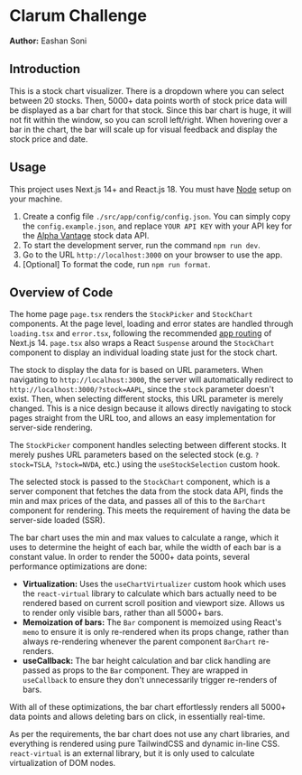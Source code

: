 # Clarum Challenge

**Author:** Eashan Soni

## Introduction

This is a stock chart visualizer. There is a dropdown where you can select between 20 stocks. Then, 5000+ data points worth of stock price data will be displayed as a bar chart for that stock. Since this bar chart is huge, it will not fit within the window, so you can scroll left/right. When hovering over a bar in the chart, the bar will scale up for visual feedback and display the stock price and date.

## Usage

This project uses Next.js 14+ and React.js 18. You must have [Node](https://nodejs.org/en) setup on your machine.

1. Create a config file `./src/app/config/config.json`. You can simply copy the `config.example.json`, and replace `YOUR API KEY` with your API key for the [Alpha Vantage](https://www.alphavantage.co/) stock data API.
2. To start the development server, run the command `npm run dev`.
3. Go to the URL `http://localhost:3000` on your browser to use the app.
4. [Optional] To format the code, run `npm run format`.

## Overview of Code

The home page `page.tsx` renders the `StockPicker` and `StockChart` components. At the page level, loading and error states are handled through `loading.tsx` and `error.tsx`, following the recommended [app routing](https://nextjs.org/docs/app/building-your-application/routing/error-handling) of Next.js 14. `page.tsx` also wraps a React `Suspense` around the `StockChart` component to display an individual loading state just for the stock chart.

The stock to display the data for is based on URL parameters. When navigating to `http://localhost:3000`, the server will automatically redirect to `http://localhost:3000/?stock=AAPL`, since the `stock` parameter doesn't exist. Then, when selecting different stocks, this URL parameter is merely changed. This is a nice design because it allows directly navigating to stock pages straight from the URL too, and allows an easy implementation for server-side rendering.

The `StockPicker` component handles selecting between different stocks. It merely pushes URL parameters based on the selected stock (e.g. `?stock=TSLA`, `?stock=NVDA`, etc.) using the `useStockSelection` custom hook.

The selected stock is passed to the `StockChart` component, which is a server component that fetches the data from the stock data API, finds the min and max prices of the data, and passes all of this to the `BarChart` component for rendering. This meets the requirement of having the data be server-side loaded (SSR).

The bar chart uses the min and max values to calculate a range, which it uses to determine the height of each bar, while the width of each bar is a constant value. In order to render the 5000+ data points, several performance optimizations are done:

- **Virtualization:** Uses the `useChartVirtualizer` custom hook which uses the `react-virtual` library to calculate which bars actually need to be rendered based on current scroll position and viewport size. Allows us to render only visible bars, rather than all 5000+ bars.
- **Memoization of bars:** The `Bar` component is memoized using React's `memo` to ensure it is only re-rendered when its props change, rather than always re-rendering whenever the parent component `BarChart` re-renders.
- **useCallback:** The bar height calculation and bar click handling are passed as props to the `Bar` component. They are wrapped in `useCallback` to ensure they don't unnecessarily trigger re-renders of bars.

With all of these optimizations, the bar chart effortlessly renders all 5000+ data points and allows deleting bars on click, in essentially real-time.

As per the requirements, the bar chart does not use any chart libraries, and everything is rendered using pure TailwindCSS and dynamic in-line CSS. `react-virtual` is an external library, but it is only used to calculate virtualization of DOM nodes.
